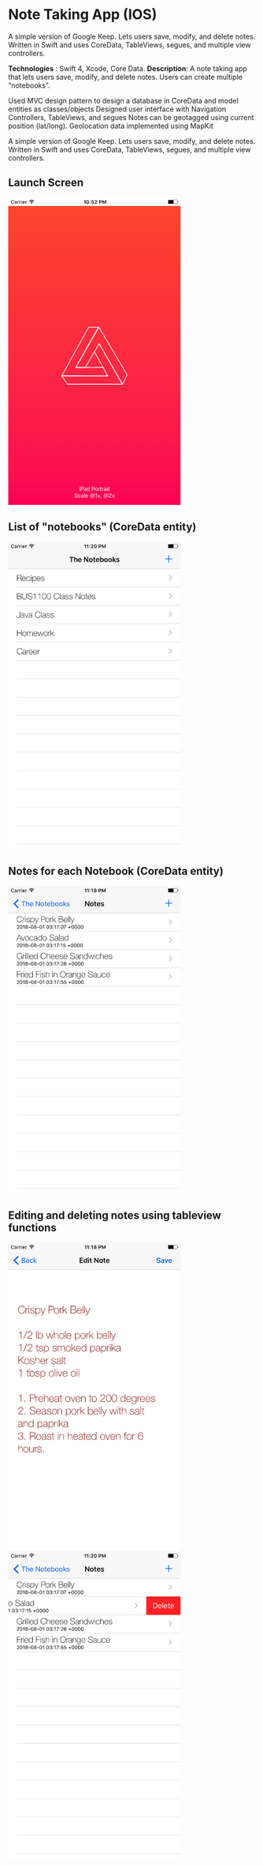 # Note Taking App (IOS)	

A simple version of Google Keep. Lets users save, modify, and delete notes. Written in Swift and uses CoreData, TableViews, segues, and multiple view controllers.

**Technologies** :  Swift 4, Xcode, Core Data.
**Description**: A note taking app that lets users save, modify, and delete notes. Users can create multiple “notebooks”. 

Used MVC design pattern to design a database in CoreData and model entities as classes/objects
Designed user interface with Navigation Controllers, TableViews, and segues
Notes can be geotagged using current position (lat/long). Geolocation data implemented using MapKit

A simple version of Google Keep. Lets users save, modify, and delete notes. Written in Swift and uses CoreData, TableViews, segues, and multiple view controllers.

## Launch Screen

<img src="screenshots/launch.png" width="350">

## List of "notebooks" (CoreData entity)

<img src="screenshots/notebooks.png" width="350">

## Notes for each Notebook (CoreData entity)

<img src="screenshots/notes.png" width="350">

## Editing and deleting notes using tableview functions

<img src="screenshots/edit.png" width="350">
<img src="screenshots/delete.png" width="350">
